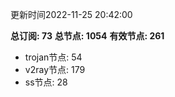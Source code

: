 更新时间2022-11-25 20:42:00

**总订阅: 73**
**总节点: 1054**
**有效节点: 261**
- trojan节点: 54
- v2ray节点: 179
- ss节点: 28
